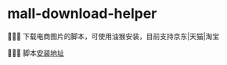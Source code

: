 # mall-download-helper

🚀🚀🚀 下载电商图片的脚本，可使用油猴安装，目前支持京东|天猫|淘宝

🤩🤩🤩 脚本[安装地址](https://greasyfork.org/zh-CN/scripts/460758)